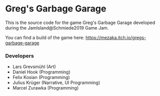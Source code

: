 # Greg's Garbage Garage

This is the source code for the game Greg's Garbage Garage developed during the JamIsland@Schmiede2019 Game Jam.

You can find a build of the game here: https://mezaka.itch.io/gregs-garbage-garage

### Developers

- Lars Grevsmühl (Art)
- Daniel Hook (Programming)
- Felix Kosian (Programming)
- Julius Krüger (Narrative, UI Programming)
- Marcel Zurawka (Programming)

